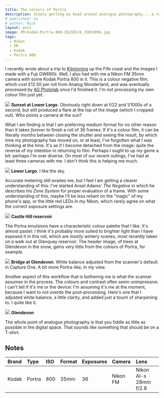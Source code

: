 ```yaml
---
title: The colours of Portra
description: Slowly getting my head around analogue photography... a roll of 800 in my old Nikon FM. 
# published: no
# author: Nick
layout: post
image: FM-Kodak-Portra-800-20210110_15053096.jpg
tags:
  - Nikon
  - FM
  - Kodak
  - Portra 800
---
```

I recently wrote about a trip to [Kilminning](/2020/11/28/Kilminning) up the Fife coast and the images I made with a Fuji GW690ii. Well, I also had with me a Nikon FM 35mm camera with some Kodak Portra 800 in it. This is a colour negative film, which cost £12.50 per roll from Analog Wonderland, and was eventually processed by [AG Photolab](https://www.ag-photolab.co.uk/) once I'd finished it. I'm not processing my own colour film just yet.

![](/img/FM-Kodak-Portra-800-20210110_14310009.jpg)
**Sunset at Lower Largo**. Obviously right down at f/22 and 1/1000s of a second, but still produced a flare at the top of the image (which I cropped out). Who points a camera at the sun?

What I am finding is that I am preferring medium format for no other reason than it takes *forever* to finish a roll of 36 frames. If it's a colour film, it can be literally months between closing the shutter and seeing the result, by which time my photography has moved on, or at least, I've forgotten what I was thinking at the time. It's as if I become detached from the image: quite the reverse of my intention in returning to film. Perhaps I ought to up my game a bit: perhaps I'm over diverse. On most of our recent outings, I've had at least three cameras with me. I don't think this is helping me much. 

![](/img/FM-Kodak-Portra-800-20210110_15094070.jpg)
**Lower Largo**. I like the sky.

Accurate metering still evades me, but I feel I am getting a clearer understanding of this: I've started Ansel Adams' *The Negative* in which he describes his *Zone System* for proper evaluation of a frame. With some understanding of this, maybe I'll be less reliant on the "magic" of my phone's app, or the little red LEDs in my Nikon, which rarely agree on what the correct exposure settings are.

![](/img/FM-Kodak-Portra-800-20210110_15155136.jpg)
**Castle Hill reservoir**

The Portra emulsions have a characteristic colour palette that I like. It's almost pastel: I think it's probably more suited to brighter light than I have exposed it in this roll, which are mostly wintery scenes, most recently taken on a walk out at Glenquey reservoir. The header image, of trees at Glendevon in the snow, gains very little from the colours of Portra, for example.

![](/img/FM-Kodak-Portra-800-20210110_15195895.jpg)
**Bridge at Glendevon**. White balance adjusted from the scanner's default in Capture One. A bit more Portra-like, in my view.

Another aspect of this workflow that is bothering me is what the scanner assumes in the process. The colours and contrast often seem unimpressive. I can't tell if it's me or the device: I'm assuming it's me at the moment, because I want to not overdo the post-processing. Here's one that I adjusted white balance, a little clarity, and added just a touch of sharpening to. I quite like it.

![](/img/FM-Kodak-Portra-800-20210110_15350082.jpg)
**Glendevon**

The whole point of analogue photography is that you fiddle as little as possible in the digital space. That sounds like something that should be on a T-shirt.

## Notes

Brand|Type|ISO|Format|Exposures|Camera|Lens
:----|:---|:--|:-----|:--------|:-----|:----
Kodak|Portra|800|35mm|36|Nikon FM|Nikon AI-s 28mm f/2.8 


